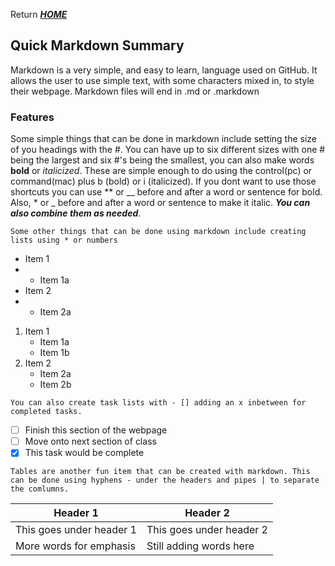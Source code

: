 Return [**_HOME_**](https://DustinHall.github.io/reading-notes)

## Quick Markdown Summary
Markdown is a very simple, and easy to learn, language used on GitHub. It allows the user to use simple text, with some characters mixed in, to style their webpage. Markdown files will end in .md or .markdown

### Features
Some simple things that can be done in markdown include setting the size of you headings with the #. You can have up to six different sizes with one # being the largest and six #'s being the smallest, you can also make words **bold** or _italicized_. These are simple enough to do using the control(pc) or command(mac) plus b (bold) or i (italicized). If you dont want to use those shortcuts you can use ** or __ before and after a word or sentence for bold. Also, * or _ before and after a word or sentence to make it italic. **_You can also combine them as needed_**. 

``Some other things that can be done using markdown include creating lists using * or numbers`` 
* Item 1
* - Item 1a 
* Item 2
* - Item 2a 

1. Item 1
   - Item 1a
   - Item 1b
2. Item 2
   - Item 2a
   - Item 2b

``You can also create task lists with - [] adding an x inbetween for completed tasks.``

- [ ]  Finish this section of the webpage
- [ ]  Move onto next section of class
- [x]  This task would be complete 

``Tables are another fun item that can be created with markdown. This can be done using hyphens - under the headers and pipes | to separate the comlumns.``  

Header 1 | Header 2
-------- | --------
This goes under header 1 | This goes under header 2
More words for emphasis | Still adding words here
